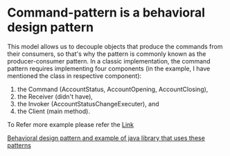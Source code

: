 # Command-pattern is a behavioral design pattern

This model allows us to decouple objects that produce the commands from their consumers, so that's why the pattern is commonly known as the producer-consumer pattern.
In a classic implementation, the command pattern requires implementing four components (in the example, I have mentioned the class in respective component): 
1. the Command (AccountStatus, AccountOpening, AccountClosing), 
2. the Receiver (didn't have), 
3. the Invoker (AccountStatusChangeExecuter), and 
4. the Client (main method).

To Refer more example please refer the [Link](https://www.baeldung.com/java-command-pattern)










[Behavioral design pattern and example of java library that uses these patterns](https://www.baeldung.com/java-behavioral-patterns-jdk)

